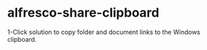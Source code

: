 # alfresco-share-clipboard
1-Click solution to copy folder and document links to the Windows clipboard.
